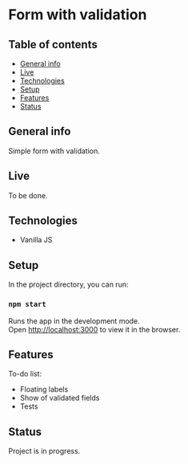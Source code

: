 # Form with validation


## Table of contents
* [General info](#general-info)
* [Live](#live)
* [Technologies](#technologies)
* [Setup](#available-scripts)
* [Features](#features)
* [Status](#status)

## General info
Simple form with validation.

## Live
To be done.

## Technologies
* Vanilla JS

## Setup

In the project directory, you can run:

### `npm start`

Runs the app in the development mode.<br />
Open [http://localhost:3000](http://localhost:3000) to view it in the browser.


## Features

To-do list:

* Floating labels
* Show of validated fields
* Tests

## Status
Project is in progress.